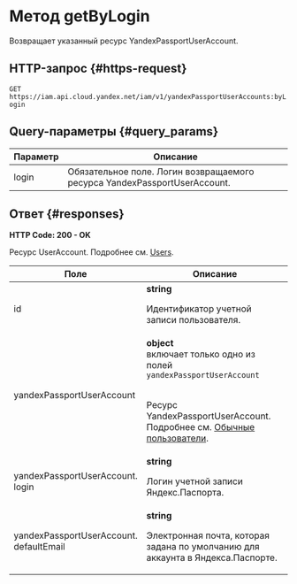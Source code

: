 # Метод getByLogin
Возвращает указанный ресурс YandexPassportUserAccount.
 

 
## HTTP-запрос {#https-request}
`GET https://iam.api.cloud.yandex.net/iam/v1/yandexPassportUserAccounts:byLogin`
 
## Query-параметры {#query_params}
 
Параметр | Описание
--- | ---
login | Обязательное поле. Логин возвращаемого ресурса YandexPassportUserAccount.
 
## Ответ {#responses}
**HTTP Code: 200 - OK**

Ресурс UserAccount. Подробнее см. [Users](/docs/iam/concepts/users/users).
 
Поле | Описание
--- | ---
id | **string**<br><p>Идентификатор учетной записи пользователя.</p> 
yandexPassportUserAccount | **object** <br> включает только одно из полей `yandexPassportUserAccount`<br><br><p>Ресурс YandexPassportUserAccount. Подробнее см. <a href="/docs/iam/concepts/users/users#passport">Обычные пользователи</a>.</p> 
yandexPassportUserAccount.<br>login | **string**<br><p>Логин учетной записи Яндекс.Паспорта.</p> 
yandexPassportUserAccount.<br>defaultEmail | **string**<br><p>Электронная почта, которая задана по умолчанию для аккаунта в Яндекса.Паспорте.</p> 